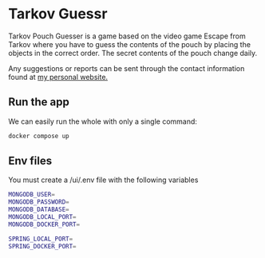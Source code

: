 # Tarkov Guessr
Tarkov Pouch Guesser is a game based on the video game Escape from Tarkov where you have to guess the contents of the pouch by placing the objects in the correct order. The secret contents of the pouch change daily.

Any suggestions or reports can be sent through the contact information found at [my personal website.](https://joselp.com/)


## Run the app
We can easily run the whole with only a single command:
```bash
docker compose up
```
## Env files
You must create a /ui/.env file with the following variables

```bash
MONGODB_USER=
MONGODB_PASSWORD=
MONGODB_DATABASE=
MONGODB_LOCAL_PORT=
MONGODB_DOCKER_PORT=

SPRING_LOCAL_PORT=
SPRING_DOCKER_PORT=
```
